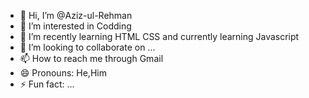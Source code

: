 - 👋 Hi, I’m @Aziz-ul-Rehman
- 👀 I’m interested in Codding
- 🌱 I’m recently learning HTML CSS and currently learning Javascript
- 💞️ I’m looking to collaborate on ...
- 📫 How to reach me through Gmail
- 😄 Pronouns: He,Him
- ⚡ Fun fact: ...

<!---
Aziz-ul-Rehman/Aziz-ul-Rehman is a ✨ special ✨ repository because its `README.md` (this file) appears on your GitHub profile.
You can click the Preview link to take a look at your changes.
--->

